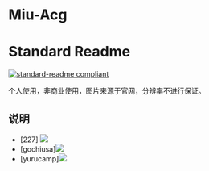 # Miu-Acg
# Standard Readme
[![standard-readme compliant](https://img.shields.io/badge/readme%20style-standard-brightgreen.svg?style=flat-square)](https://github.com/RichardLitt/standard-readme)

个人使用，非商业使用，图片来源于官网，分辨率不进行保证。

## 说明
- [227]     <img src="https://raw.githubusercontent.com/miulove/Miu-Acg/master/227/jk03.png" />
- [gochiusa]<img src="https://raw.githubusercontent.com/miulove/Miu-Acg/master/gochiusa/Chino2.png" />
- [yurucamp]<img src="https://raw.githubusercontent.com/miulove/Miu-Acg/master/yurucamp/KagamiharaNadeshiko_Face2.png" />